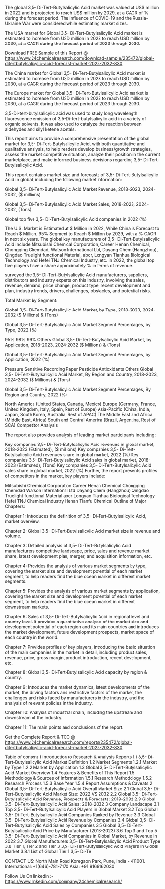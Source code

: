 The global 3,5- Di-Tert-Butylsalicylic Acid market was valued at US$ million in 2022 and is projected to reach US$ million by 2029, at a CAGR of % during the forecast period. The influence of COVID-19 and the Russia-Ukraine War were considered while estimating market sizes.

The USA market for Global 3,5- Di-Tert-Butylsalicylic Acid market is estimated to increase from USD million in 2023 to reach USD million by 2030, at a CAGR during the forecast period of 2023 through 2030.

Download FREE Sample of this Report @ https://www.24chemicalresearch.com/download-sample/235472/global-ditertbutylsalicylic-acid-forecast-market-2023-2032-830

The China market for Global 3,5- Di-Tert-Butylsalicylic Acid market is estimated to increase from USD million in 2023 to reach USD million by 2030, at a CAGR during the forecast period of 2023 through 2030.

The Europe market for Global 3,5- Di-Tert-Butylsalicylic Acid market is estimated to increase from USD million in 2023 to reach USD million by 2030, at a CAGR during the forecast period of 2023 through 2030.

3,5-Di-tert-butylsalicylic acid was used to study long wavelength fluorescence emission of 3,5-Di-tert-butylsalicylic acid in a variety of organic solvents. It was also used to catalyze the reaction between aldehydes and silyl ketene acetals.

This report aims to provide a comprehensive presentation of the global market for 3,5- Di-Tert-Butylsalicylic Acid, with both quantitative and qualitative analysis, to help readers develop business/growth strategies, assess the market competitive situation, analyze their position in the current marketplace, and make informed business decisions regarding 3,5- Di-Tert-Butylsalicylic Acid.

This report contains market size and forecasts of 3,5- Di-Tert-Butylsalicylic Acid in global, including the following market information:

Global 3,5- Di-Tert-Butylsalicylic Acid Market Revenue, 2018-2023, 2024-2032, ($ millions)

Global 3,5- Di-Tert-Butylsalicylic Acid Market Sales, 2018-2023, 2024-2032, (Tons)

Global top five 3,5- Di-Tert-Butylsalicylic Acid companies in 2022 (%)

The U.S. Market is Estimated at $ Million in 2022, While China is Forecast to Reach $ Million.
95% Segment to Reach $ Million by 2029, with a % CAGR in next six years.
The global key manufacturers of 3,5- Di-Tert-Butylsalicylic Acid include Mitsubishi Chemical Corporation, Career Henan Chemical, Chongqing Chemdad, Watson International Ltd, Dayang Chem (Hangzhou), Qingdao Truelight functional Material, abcr, Longyan Tianhua Biological Technology and Hefei TNJ Chemical Industry, etc. in 2022, the global top five players have a share approximately % in terms of revenue.

surveyed the 3,5- Di-Tert-Butylsalicylic Acid manufacturers, suppliers, distributors and industry experts on this industry, involving the sales, revenue, demand, price change, product type, recent development and plan, industry trends, drivers, challenges, obstacles, and potential risks.

Total Market by Segment:

Global 3,5- Di-Tert-Butylsalicylic Acid Market, by Type, 2018-2023, 2024-2032 ($ Millions) & (Tons)

Global 3,5- Di-Tert-Butylsalicylic Acid Market Segment Percentages, by Type, 2022 (%)

95%
98%
99%
Others
Global 3,5- Di-Tert-Butylsalicylic Acid Market, by Application, 2018-2023, 2024-2032 ($ Millions) & (Tons)

Global 3,5- Di-Tert-Butylsalicylic Acid Market Segment Percentages, by Application, 2022 (%)

Pressure Sensitive Recording Paper
Pesticide Antioxidants
Others
Global 3,5- Di-Tert-Butylsalicylic Acid Market, By Region and Country, 2018-2023, 2024-2032 ($ Millions) & (Tons)

Global 3,5- Di-Tert-Butylsalicylic Acid Market Segment Percentages, By Region and Country, 2022 (%)

North America (United States, Canada, Mexico)
Europe (Germany, France, United Kingdom, Italy, Spain, Rest of Europe)
Asia-Pacific (China, India, Japan, South Korea, Australia, Rest of APAC)
The Middle East and Africa (Middle East, Africa)
South and Central America (Brazil, Argentina, Rest of SCA)
Competitor Analysis

The report also provides analysis of leading market participants including:

Key companies 3,5- Di-Tert-Butylsalicylic Acid revenues in global market, 2018-2023 (Estimated), ($ millions)
Key companies 3,5- Di-Tert-Butylsalicylic Acid revenues share in global market, 2022 (%)
Key companies 3,5- Di-Tert-Butylsalicylic Acid sales in global market, 2018-2023 (Estimated), (Tons)
Key companies 3,5- Di-Tert-Butylsalicylic Acid sales share in global market, 2022 (%)
Further, the report presents profiles of competitors in the market, key players include:

Mitsubishi Chemical Corporation
Career Henan Chemical
Chongqing Chemdad
Watson International Ltd
Dayang Chem (Hangzhou)
Qingdao Truelight functional Material
abcr
Longyan Tianhua Biological Technology
Hefei TNJ Chemical Industry
Henan Tianfu Chemical
Outline of Major Chapters:

Chapter 1: Introduces the definition of 3,5- Di-Tert-Butylsalicylic Acid, market overview.

Chapter 2: Global 3,5- Di-Tert-Butylsalicylic Acid market size in revenue and volume.

Chapter 3: Detailed analysis of 3,5- Di-Tert-Butylsalicylic Acid manufacturers competitive landscape, price, sales and revenue market share, latest development plan, merger, and acquisition information, etc.

Chapter 4: Provides the analysis of various market segments by type, covering the market size and development potential of each market segment, to help readers find the blue ocean market in different market segments.

Chapter 5: Provides the analysis of various market segments by application, covering the market size and development potential of each market segment, to help readers find the blue ocean market in different downstream markets.

Chapter 6: Sales of 3,5- Di-Tert-Butylsalicylic Acid in regional level and country level. It provides a quantitative analysis of the market size and development potential of each region and its main countries and introduces the market development, future development prospects, market space of each country in the world.

Chapter 7: Provides profiles of key players, introducing the basic situation of the main companies in the market in detail, including product sales, revenue, price, gross margin, product introduction, recent development, etc.

Chapter 8: Global 3,5- Di-Tert-Butylsalicylic Acid capacity by region & country.

Chapter 9: Introduces the market dynamics, latest developments of the market, the driving factors and restrictive factors of the market, the challenges and risks faced by manufacturers in the industry, and the analysis of relevant policies in the industry.

Chapter 10: Analysis of industrial chain, including the upstream and downstream of the industry.

Chapter 11: The main points and conclusions of the report.

Get the Complete Report & TOC @ https://www.24chemicalresearch.com/reports/235472/global-ditertbutylsalicylic-acid-forecast-market-2023-2032-830

Table of content
1 Introduction to Research & Analysis Reports
1.1 3,5- Di-Tert-Butylsalicylic Acid Market Definition
1.2 Market Segments
1.2.1 Market by Type
1.2.2 Market by Application
1.3 Global 3,5- Di-Tert-Butylsalicylic Acid Market Overview
1.4 Features & Benefits of This Report
1.5 Methodology & Sources of Information
1.5.1 Research Methodology
1.5.2 Research Process
1.5.3 Base Year
1.5.4 Report Assumptions & Caveats
2 Global 3,5- Di-Tert-Butylsalicylic Acid Overall Market Size
2.1 Global 3,5- Di-Tert-Butylsalicylic Acid Market Size: 2022 VS 2032
2.2 Global 3,5- Di-Tert-Butylsalicylic Acid Revenue, Prospects & Forecasts: 2018-2032
2.3 Global 3,5- Di-Tert-Butylsalicylic Acid Sales: 2018-2032
3 Company Landscape
3.1 Top 3,5- Di-Tert-Butylsalicylic Acid Players in Global Market
3.2 Top Global 3,5- Di-Tert-Butylsalicylic Acid Companies Ranked by Revenue
3.3 Global 3,5- Di-Tert-Butylsalicylic Acid Revenue by Companies
3.4 Global 3,5- Di-Tert-Butylsalicylic Acid Sales by Companies
3.5 Global 3,5- Di-Tert-Butylsalicylic Acid Price by Manufacturer (2018-2023)
3.6 Top 3 and Top 5 3,5- Di-Tert-Butylsalicylic Acid Companies in Global Market, by Revenue in 2022
3.7 Global Manufacturers 3,5- Di-Tert-Butylsalicylic Acid Product Type
3.8 Tier 1, Tier 2 and Tier 3 3,5- Di-Tert-Butylsalicylic Acid Players in Global Market
3.8.1 List of Global Tier 1 3,5- Di-Te

CONTACT US:
North Main Road Koregaon Park, Pune, India - 411001.
International: +1(646)-781-7170
Asia: +91 9169162030

Follow Us On linkedin :- https://www.linkedin.com/company/24chemicalresearch/

